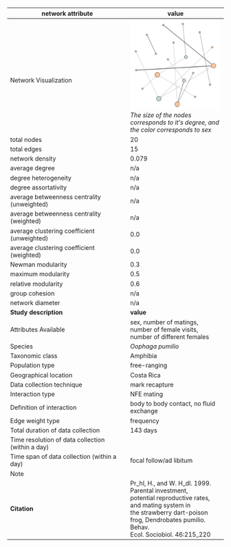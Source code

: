 network attribute|value
---|---
<img width=2000> Network Visualization | ![NetworkImage](/Networks/Visualizations/frog_prohl_sexual_network.png) *The size of the nodes corresponds to it's degree, and the color corresponds to sex*
total nodes|20
total edges|15
network density|0.079
average degree|n/a
degree heterogeneity|n/a
degree assortativity|n/a
average betweenness centrality (unweighted)|n/a
average betweenness centrality (weighted)|n/a
average clustering coefficient (unweighted)|0.0
average clustering coefficient (weighted)|0.0
Newman modularity|0.3
maximum modularity|0.5
relative modularity|0.6
group cohesion|n/a
network diameter|n/a
**Study description**|**value**
Attributes Available|sex, number of matings, number of female visits, number of different females
Species|*Oophaga pumilio*
Taxonomic class|Amphibia
Population type|free-ranging
Geographical location|Costa Rica
Data collection technique|mark recapture
Interaction type|NFE mating
Definition of interaction|body to body contact, no fluid exchange
Edge weight type|frequency
Total duration of data collection|143 days
Time resolution of data collection (within a day)|
Time span of data collection (within a day)|focal follow/ad libitum
Note|
**Citation** | Pr_hl, H., and W. H_dl. 1999. Parental investment, <br> potential reproductive rates, and mating system in <br> the strawberry dart-poison frog, Dendrobates pumilio. Behav. <br> Ecol. Sociobiol. 46:215_220
